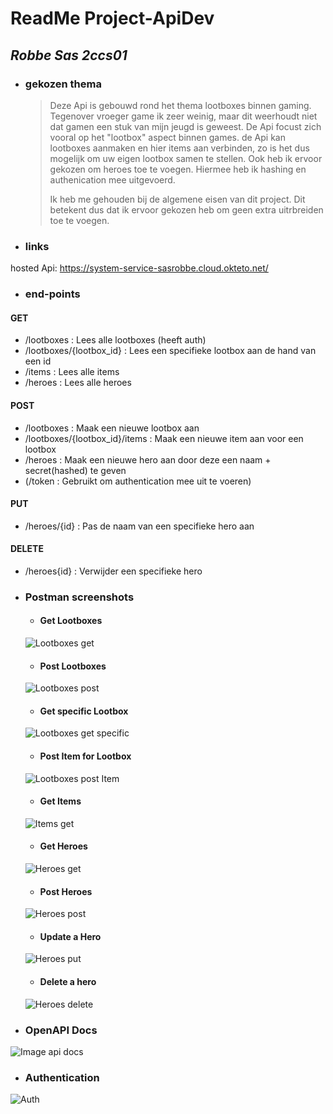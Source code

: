 # **ReadMe Project-ApiDev**
## _Robbe Sas 2ccs01_
* ### gekozen thema
  > Deze Api is gebouwd rond het thema lootboxes binnen gaming. Tegenover vroeger game ik zeer weinig, maar dit weerhoudt niet dat gamen een stuk van mijn jeugd is geweest. De Api focust zich vooral op het "lootbox" aspect binnen games. de Api kan lootboxes aanmaken en hier items aan verbinden, zo is het dus mogelijk om uw eigen lootbox samen te stellen. Ook heb ik ervoor gekozen om heroes toe te voegen. Hiermee heb ik hashing en authenication mee uitgevoerd.
  >
  > Ik heb me gehouden bij de algemene eisen van dit project. Dit betekent dus dat ik ervoor gekozen heb om geen extra uitrbreiden toe te voegen.

* ### links
hosted Api: https://system-service-sasrobbe.cloud.okteto.net/

* ### end-points
#### GET
  - /lootboxes : Lees alle lootboxes (heeft auth)
  - /lootboxes/{lootbox_id} : Lees een specifieke lootbox aan de hand van een id
  - /items : Lees alle items
  - /heroes : Lees alle heroes
#### POST
  - /lootboxes : Maak een nieuwe lootbox aan
  - /lootboxes/{lootbox_id}/items : Maak een nieuwe item aan voor een lootbox
  - /heroes : Maak een nieuwe hero aan door deze een naam + secret(hashed) te geven
  - (/token : Gebruikt om authentication mee uit te voeren)
#### PUT
  - /heroes/{id} : Pas de naam van een specifieke hero aan
#### DELETE
  - /heroes{id} : Verwijder een specifieke hero

* ### Postman screenshots
  * #### Get Lootboxes
  ![Lootboxes get]()
  * #### Post Lootboxes
  ![Lootboxes post](https://i.imgur.com/K2wA3l5.png)
  * #### Get specific Lootbox
  ![Lootboxes get specific](https://i.imgur.com/w34ReYx.png)
  * #### Post Item for Lootbox
  ![Lootboxes post Item]()
  * #### Get Items
  ![Items get]()
  * #### Get Heroes
  ![Heroes get]()
  * #### Post Heroes
  ![Heroes post]()
  * #### Update a Hero
  ![Heroes put]()
  * #### Delete a hero
  ![Heroes delete]()
  
* ### OpenAPI Docs
![Image api docs](https://i.imgur.com/zG1mp95.png)

* ### Authentication
![Auth](https://i.imgur.com/clfpQ8x.png)
